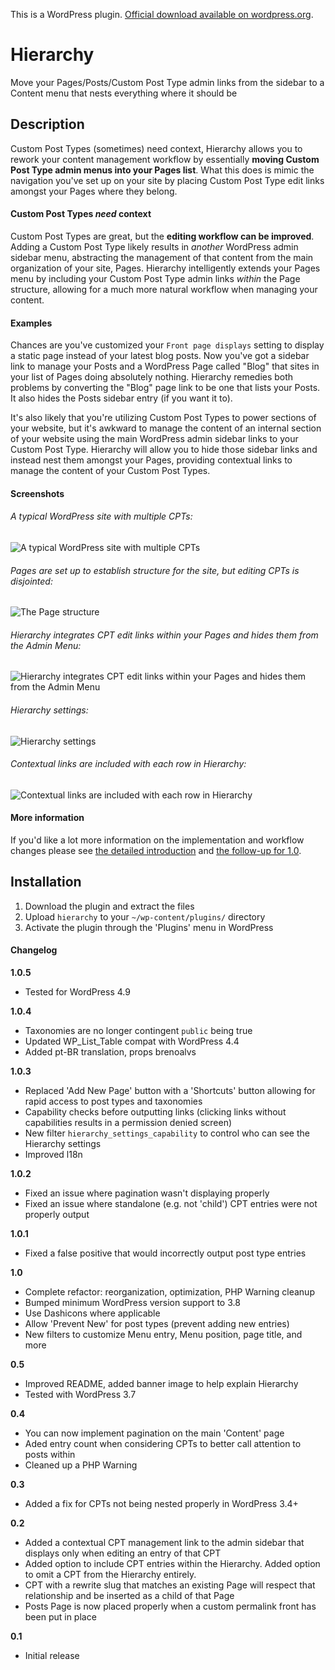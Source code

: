 This is a WordPress plugin. [Official download available on wordpress.org](http://wordpress.org/extend/plugins/hierarchy/).

# Hierarchy

Move your Pages/Posts/Custom Post Type admin links from the sidebar to a Content menu that nests everything where it should be

## Description

Custom Post Types (sometimes) need context, Hierarchy allows you to rework your content management workflow by essentially **moving Custom Post Type admin menus into your Pages list**. What this does is mimic the navigation you've set up on your site by placing Custom Post Type edit links amongst your Pages where they belong.

#### Custom Post Types *need* context

Custom Post Types are great, but the **editing workflow can be improved**. Adding a Custom Post Type likely results in *another* WordPress admin sidebar menu, abstracting the management of that content from the main organization of your site, Pages. Hierarchy intelligently extends your Pages menu by including your Custom Post Type admin links *within* the Page structure, allowing for a much more natural workflow when managing your content.

#### Examples

Chances are you've customized your `Front page displays` setting to display a static page instead of your latest blog posts. Now you've got a sidebar link to manage your Posts and a WordPress Page called "Blog" that sites in your list of Pages doing absolutely nothing. Hierarchy remedies both problems by converting the "Blog" page link to be one that lists your Posts. It also hides the Posts sidebar entry (if you want it to).

It's also likely that you're utilizing Custom Post Types to power sections of your website, but it's awkward to manage the content of an internal section of your website using the main WordPress admin sidebar links to your Custom Post Type. Hierarchy will allow you to hide those sidebar links and instead nest them amongst your Pages, providing contextual links to manage the content of your Custom Post Types.

#### Screenshots

###### A typical WordPress site with multiple CPTs:

![A typical WordPress site with multiple CPTs](https://mondaybynoon.com/wp-content/uploads/2014/11/hierarchy-1.0-1.png)

###### Pages are set up to establish structure for the site, but editing CPTs is disjointed:

![The Page structure](https://mondaybynoon.com/wp-content/uploads/2014/11/hierarchy-1.0-2.png)

###### Hierarchy integrates CPT edit links within your Pages and hides them from the Admin Menu:

![Hierarchy integrates CPT edit links within your Pages and hides them from the Admin Menu](https://mondaybynoon.com/wp-content/uploads/2014/11/hierarchy-1.0-4.png)

###### Hierarchy settings:

![Hierarchy settings](https://mondaybynoon.com/wp-content/uploads/2014/11/hierarchy-1.0-5.png)

###### Contextual links are included with each row in Hierarchy:

![Contextual links are included with each row in Hierarchy](https://mondaybynoon.com/wp-content/uploads/2014/11/hierarchy-1.0-7.png)

#### More information

If you'd like a lot more information on the implementation and workflow changes please see [the detailed introduction](https://mondaybynoon.com/introducing-hierarchy/) and [the follow-up for 1.0](https://mondaybynoon.com/hierarchy-1-0/).

## Installation

1. Download the plugin and extract the files
1. Upload `hierarchy` to your `~/wp-content/plugins/` directory
1. Activate the plugin through the 'Plugins' menu in WordPress

#### Changelog

**1.0.5**
* Tested for WordPress 4.9

**1.0.4**
* Taxonomies are no longer contingent `public` being true
* Updated WP_List_Table compat with WordPress 4.4
* Added pt-BR translation, props brenoalvs

**1.0.3**
* Replaced 'Add New Page' button with a 'Shortcuts' button allowing for rapid access to post types and taxonomies
* Capability checks before outputting links (clicking links without capabilities results in a permission denied screen)
* New filter `hierarchy_settings_capability` to control who can see the Hierarchy settings
* Improved l18n

**1.0.2**
* Fixed an issue where pagination wasn't displaying properly
* Fixed an issue where standalone (e.g. not 'child') CPT entries were not properly output

**1.0.1**
* Fixed a false positive that would incorrectly output post type entries

**1.0**
* Complete refactor: reorganization, optimization, PHP Warning cleanup
* Bumped minimum WordPress version support to 3.8
* Use Dashicons where applicable
* Allow 'Prevent New' for post types (prevent adding new entries)
* New filters to customize Menu entry, Menu position, page title, and more

**0.5**
* Improved README, added banner image to help explain Hierarchy
* Tested with WordPress 3.7

**0.4**
* You can now implement pagination on the main 'Content' page
* Aded entry count when considering CPTs to better call attention to posts within
* Cleaned up a PHP Warning

**0.3**
* Added a fix for CPTs not being nested properly in WordPress 3.4+

**0.2**
* Added a contextual CPT management link to the admin sidebar that displays only when editing an entry of that CPT
* Added option to include CPT entries within the Hierarchy. Added option to omit a CPT from the Hierarchy entirely.
* CPT with a rewrite slug that matches an existing Page will respect that relationship and be inserted as a child of that Page
* Posts Page is now placed properly when a custom permalink front has been put in place

**0.1**
* Initial release
